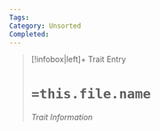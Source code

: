 ```yaml
---
Tags: 
Category: Unsorted
Completed:
---
```

> [!infobox|left]+ Trait Entry
> # `=this.file.name`
> ###### Trait Information
> 